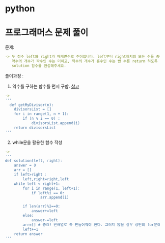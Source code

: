 # python


# 프로그래머스 문제 풀이

문제: 
```yml
-> 두 정수 left와 right가 매개변수로 주어집니다. left부터 right까지의 모든 수들 중에서 
   약수의 개수가 짝수인 수는 더하고, 약수의 개수가 홀수인 수는 뺀 수를 return 하도록 
   solution 함수를 완성해주세요.
```

풀이과정 :

1. 약수를 구하는 함수를 먼저 구함. [참고](https://minnit-develop.tistory.com/16)
```yml
-> 
'''
  def getMyDivisor(n):
    divisorsList = []
    for i in range(1, n + 1):
        if (n % i == 0) :
            divisorsList.append(i)
    return divisorsList
'''
```
2. while문을 활용한 함수 작성
```yml
->  
'''
def solution(left, right):
    answer = 0
    arr = []
    if left>right :
        left,right=right,left
    while left < right+1:
        for i in range(1, left+1):
            if left%i == 0:
                arr.append(i)

        if len(arr)%2==0:
            answer+=left
        else:
            answer-=left
        arr=[] # 중요! 빈배열로 꼭 만들어줘야 한다. 그러지 않을 경우 상단의 for문에서 값이 들어있는 배열을 활용하게 된다. 
        left+=1
    return answer
''' 
```

